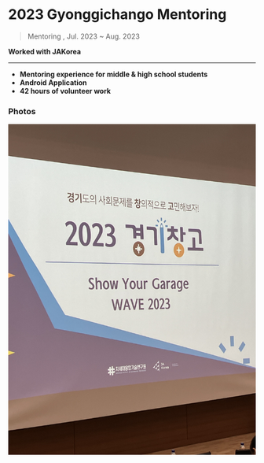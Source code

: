 # 2023 Gyonggichango Mentoring

> Mentoring , Jul. 2023 ~ Aug. 2023
> 

**Worked with JAKorea**

---

- **Mentoring experience for middle & high school students**
- **Android Application**
- **42 hours of volunteer work**

### Photos

![](2023_Gyonggichango.jpg)
